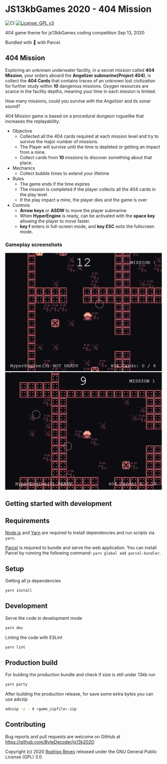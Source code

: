 # JS13kbGames 2020 - 404 Mission

![CI](https://github.com/ByteDecoder/js13k2020/workflows/CI/badge.svg)
[![License: GPL v3](https://img.shields.io/badge/License-GPLv3-blue.svg)](https://www.gnu.org/licenses/gpl-3.0)

404 game theme for js13kbGames coding competition Sep 13, 2020

Bundled with 🖤 with Parcel.

## 404 Mission

Exploring an unknown underwater facility, in a secret mission called **404 Mission**, your orders aboard the **Angelizer submarine(Project 404)**, is collect the **404 Cards** that contains traces of an unknown lost civilization for further study
within **10** dangerous missions. Oxygen resources are scarce in the facility depths, meaning your time in each mission is limited.

How many missions, could you survive with the *Angelizer* and its sonar sound?

404 Mission game is based on a procedural dungeon roguelike that increases the replayability.

- Objective
  - Collected all the 404 cards required at each mission level and try to survive the major number of missions.
  - The Player will survive until the time is depleted or getting an impact from a mine.
  - Collect cards from **10** missions to discover something about that place.
- Mechanics
  - Collect bubble times to extend your lifetime
- Rules
  - The game ends if the time expires
  - The mission is completed if the player collects all the 404 cards in the play level
  - If the play impact a mine, the player dies and the game is over
- Controls
  - **Arrow keys** or **ASDW** to move the player submarine
  - When **HyperEngine** is ready, can be activated with the **space key** allowing the player to move faster.
  - **key f** enters in full-screen mode, and **key ESC** exits the fullscreen mode.

### Gameplay screenshots

![Screenshot One](./media/screen_shoot1.png)
![Screenshot Two](./media/screen_shoot2.png)

## Getting started with development

## Requirements

[Node.js](https://nodejs.org) and [Yarn](https://yarnpkg.com/) are required to install dependencies and run scripts via `yarn`.

[Parcel](https://parceljs.org/getting_started.html) is required to bundle and serve the web application. You can install Parcel by running the following command: `yarn global add parcel-bundler`.

## Setup

Getting all js dependencies

```bash
yarn install
```

## Development

Serve the code in development mode

```bash
yarn dev
```

Linting the code with ESLint

```bash
yarn lint
```

## Production build

For bulding the production bundle and check if size is still under 13kb run

```bash
yarn party
```

After building the production release, for save some extra bytes you can use advzip

```bash
advzip -z - 4 <game_zipfile>.zip
```

## Contributing

Bug reports and pull requests are welcome on GitHub at <https://github.com/ByteDecoder/js13k2020>.

Copyright (c) 2020 [Rodrigo Reyes](https://twitter.com/bytedecoder) released under the GNU General Public License (GPL) 3.0
